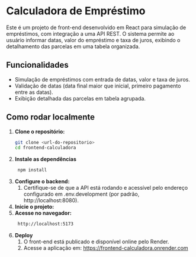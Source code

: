 # Calculadora de Empréstimo

Este é um projeto de front-end desenvolvido em React para simulação de empréstimos, com integração a uma API REST. O sistema permite ao usuário informar datas, valor do empréstimo e taxa de juros, exibindo o detalhamento das parcelas em uma tabela organizada.

## Funcionalidades

- Simulação de empréstimos com entrada de datas, valor e taxa de juros.
- Validação de datas (data final maior que inicial, primeiro pagamento entre as datas).
- Exibição detalhada das parcelas em tabela agrupada.

## Como rodar localmente

1. **Clone o repositório:**
   ```bash
   git clone <url-do-repositorio>
   cd frontend-calculadora
2. **Instale as dependências**
   ```bash
    npm install
3. **Configure o backend:**
   1. Certifique-se de que a API está rodando e acessível pelo endereço configurado em .env.development (por padrão, http://localhost:8080).
4. **Inicie o projeto:**
5. **Acesse no navegador:**
   ```bash
    http://localhost:5173

6. **Deploy**
   1. O front-end está publicado e disponível online pelo Render.
   2. Acesse a aplicação em: https://frontend-calculadora.onrender.com
